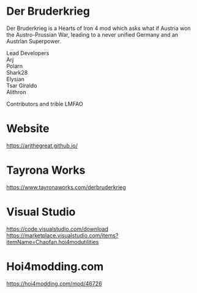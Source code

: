# Der Bruderkrieg
Der Bruderkrieg is a Hearts of Iron 4 mod which asks what if Austria won the Austro-Prussian War, leading to a never unified Germany and an Austrian Superpower.


Lead Developers <br /> 
Arj <br />
Polarn <br />
Shark28 <br />
Elysian <br />
Tsar Giraldo <br />
Alithron <br />


Contributors
and trible LMFAO <br />

# Website
https://arjthegreat.github.io/
 
# Tayrona Works
https://www.tayronaworks.com/derbruderkrieg

# Visual Studio
https://code.visualstudio.com/download <br />
https://marketplace.visualstudio.com/items?itemName=Chaofan.hoi4modutilities

# Hoi4modding.com 
https://hoi4modding.com/mod/46726

 
